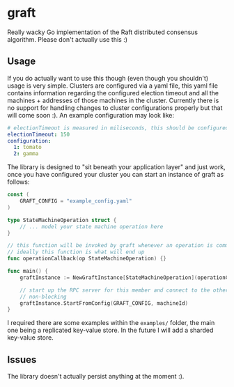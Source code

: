 # graft
Really wacky Go implementation of the Raft distributed consensus algorithm. Please don't actually use this :)

## Usage
If you do actually want to use this though (even though you shouldn't) usage is very simple. Clusters are configured via a yaml file, this yaml file contains information regarding the configured
election timeout and all the machines + addresses of those machines in the cluster. Currently there is no support for handling changes to cluster configurations properly but that will come soon :). An example configuration may look like:
```yaml
# electionTimeout is measured in miliseconds, this should be configured based on the average request time between machines in the cluster
electionTimeout: 150
configuration:
  1: tomato
  2: gamma
```

The library is designed to "sit beneath your application layer" and just work, once you have configured your cluster you can start an instance of graft as follows:
```go
const (
    GRAFT_CONFIG = "example_config.yaml"
)

type StateMachineOperation struct {
    // ... model your state machine operation here
}

// this function will be invoked by graft whenever an operation is committed to the log
// ideally this function is what will end up 
func operationCallback(op StateMachineOperation) {}

func main() {
    graftInstance := NewGraftInstance[StateMachineOperation](operationCallback)

    // start up the RPC server for this member and connect to the other members in the cluster
    // non-blocking
    graftInstance.StartFromConfig(GRAFT_CONFIG, machineId)
}
```
I required there are some examples within the `examples/` folder, the main one being a replicated key-value store. In the future I will add a sharded key-value store.

## Issues
The library doesn't actually persist anything at the moment :).